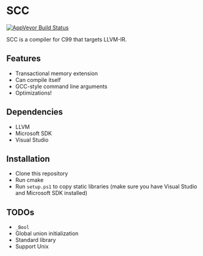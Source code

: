 # SCC

[![AppVeyor Build Status](https://ci.appveyor.com/api/projects/status/github/ptsolg/scc?svg=true)](https://ci.appveyor.com/project/ptsolg/scc)

SCC is a compiler for C99 that targets LLVM-IR.

## Features
* Transactional memory extension
* Can compile itself
* GCC-style command line arguments
* Optimizations!

## Dependencies
* LLVM
* Microsoft SDK
* Visual Studio

## Installation
* Clone this repository
* Run cmake
* Run `setup.ps1` to copy static libraries (make sure you have Visual Studio and Microsoft SDK installed)

## TODOs
* `_Bool`
* Global union initialization
* Standard library
* Support Unix
